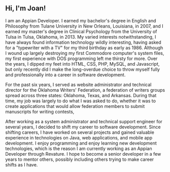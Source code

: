 ## Hi, I'm Joan!

I am an Appian Developer. I earned my bachelor's degree in English and Philosophy from Tulane University in New Orleans, Louisiana, in 2007, and I earned my master's degree in Clinical Psychology from the University of Tulsa in Tulsa, Oklahoma, in 2013. My varied interests notwithstanding, I have always found information technology wildly interesting, having asked for a "typewriter with a TV" for my third birthday as early as 1986. Although I wound up largely destroying my first Commodore computer's system files, my first experience with DOS programming left me thirsty for more. Over the years, I dipped my feet into HTML, CSS, PHP, MySQL, and Javascript, but only recently did I make the long-overdue choice to throw myself fully and professionally into a career in software development.

For the past six years, I served as website administrator and technical director for the Oklahoma Writers' Federation, a federation of writers groups spread across three states: Oklahoma, Texas, and Arkansas. During that time, my job was largely to do what I was asked to do, whether it was to create applications that would allow federation members to submit manuscripts for writing contests,

After working as a system administrator and technical support engineer for several years, I decided to shift my career to software development. Since shifting careers, I have worked on several projects and gained valuable experience in technologies on Java, web applications, and mobile app development. I enjoy programming and enjoy learning new development technologies, which is the reason I am currently working as an Appian Developer through Revature. I hope to become a senior developer in a few years to mentor others, possibly including others trying to make career shifts as I have.

